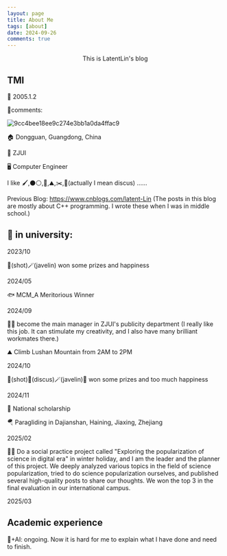 ```yaml
---
layout: page
title: About Me
tags: [about]
date: 2024-09-26
comments: true
---
```



<center> This is LatentLin's blog</center>

## TMI

🎂 2005.1.2

🪿comments:

![9cc4bee18ee9c274e3bb1a0da4ffac9](https://github.com/user-attachments/assets/a37028bf-9d7f-4822-ba20-1b7cd27e478c)

🏠 Dongguan, Guangdong, China

🏫 ZJUI

🖥️ Computer Engineer

I like 🖌️,⚫⚪,🏸,⛰️,✂️,🥏(actually I mean discus) ……

Previous Blog: https://www.cnblogs.com/latent-Lin (The posts in this blog are mostly about C++ programming. I wrote these when I was in middle school.)

## 🌟 in university:

2023/10

🎱(shot)🪄(javelin) won some prizes and happiness

2024/05

🐟 MCM_A Meritorious Winner 

2024/09

👩‍💼 become the main manager in ZJUI's publicity department (I really like this job. It can stimulate my creativity, and I also have many brilliant workmates there.)

⛰️ Climb Lushan Mountain from 2AM to 2PM

2024/10

🎱(shot)🥏(discus)🪄(javelin)🏸  won some prizes and too much happiness

2024/11

🥇 National scholarship

🪂 Paragliding in Dajianshan, Haining, Jiaxing, Zhejiang

2025/02

🧑‍🔬 Do a social practice project called "Exploring the popularization of science in digital era" in winter holiday, and I am the leader and the planner of this project. We deeply analyzed various topics in the field of science popularization, tried to do science popularization ourselves, and published several high-quality posts to share our thoughts. We won the top 3 in the final evaluation in our international campus.

2025/03




## Academic experience

🧬+AI: ongoing. Now it is hard for me to explain what I have done and need to finish.

